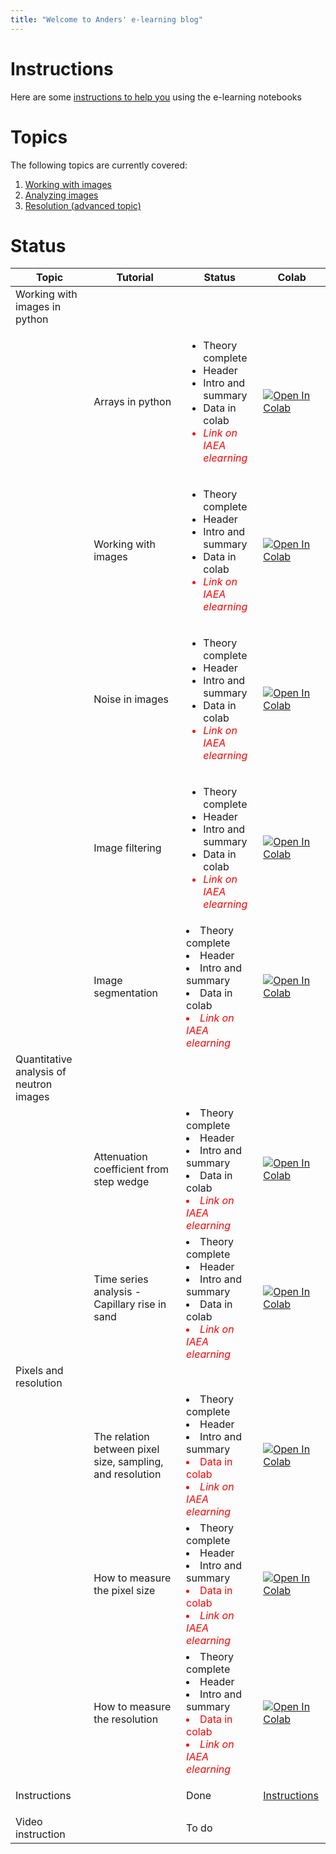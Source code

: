 ```yaml
---
title: "Welcome to Anders' e-learning blog"
---
```

# Instructions
Here are some [instructions to help you](instructions.md) using the e-learning notebooks

# Topics
The following topics are currently covered:
1. [Working with images](https://imagingelearning.github.io/ImageProcessing)
2. [Analyzing images](https://imagingelearning.github.io/)
3. [Resolution (advanced topic)](https://imagingelearning.github.io/resolution)

# Status

<table>
<thead>
  <tr>
    <th>Topic</th>
    <th>Tutorial</th>
    <th>Status</th>
    <th>Colab</th>
  </tr>
</thead>
<tbody>
  <tr>
    <td>Working with images in python</td>
    <td></td>
    <td></td>
    <td></td>
  </tr>
  <tr>
    <td></td>
    <td>Arrays in python</td>
    <td>
    <ul>  
      <li>Theory complete</li>
      <li>Header</li>
      <li>Intro and summary</li>
      <li>Data in colab</li>
      <li style="color:red;"><em>Link on IAEA elearning</em></li>
    </ul>
    </td>
    <td><a href="https://colab.research.google.com/github/ImagingELearning/ImageProcessing/blob/main/tutorials/01_ArraysInPython/01_ArraysInPython.ipynb" target="_blank">
  <img src="https://colab.research.google.com/assets/colab-badge.svg" alt="Open In Colab"/>
</a></td>
  </tr>
  <tr>
    <td></td>
    <td>Working with images</td>
    <td>
      <ul>  
      <li>Theory complete</li>
      <li>Header</li>
      <li>Intro and summary</li>
      <li>Data in colab</li>
      <li style="color:red;"><em>Link on IAEA elearning</em></li>
    </ul>
    </td>
    <td><a href="https://colab.research.google.com/github/ImagingELearning/ImageProcessing/blob/main/tutorials/02_WorkingWithImages/02_WorkingWithImages.ipynb" target="_blank">
  <img src="https://colab.research.google.com/assets/colab-badge.svg" alt="Open In Colab"/>
</a></td>
  </tr>
    <tr>
    <td></td>
    <td>Noise in images</td>
    <td>
      <ul>
        <li>Theory complete</li>
        <li>Header</li>
        <li>Intro and summary</li>
        <li>Data in colab</li>
        <li style="color:red;"><em>Link on IAEA elearning</em></li>
      </ul>
      </td>
    <td><a href="https://colab.research.google.com/github/ImagingELearning/ImageProcessing/blob/main/tutorials/03_Noise/NoiseInNeutronImages.ipynb" target="_blank">
  <img src="https://colab.research.google.com/assets/colab-badge.svg" alt="Open In Colab"/>
</a></td>
  </tr>
  <tr>
    <td></td>
    <td>Image filtering</td>
    <td>
        <ul>
        <li>Theory complete</li>
        <li>Header</li>
        <li>Intro and summary</li>
        <li>Data in colab</li>
         <li style="color:red;"><em>Link on IAEA elearning</em></li>
      </ul>
    </td>
    <td><a href="https://colab.research.google.com/github/ImagingELearning/ImageProcessing/blob/main/tutorials/04_FilteringTechniques/04_FilteringTechniques.ipynb" target="_blank">
  <img src="https://colab.research.google.com/assets/colab-badge.svg" alt="Open In Colab"/>
</a></td>
  </tr>
  <tr>
    <td></td>
    <td>Image segmentation</td>
    <td>
        <li>Theory complete</li>
        <li>Header</li>
        <li>Intro and summary</li>
        <li>Data in colab</li>
        <li style="color:red;"><em>Link on IAEA elearning</em></li>
    </td>
    <td><a href="https://colab.research.google.com/github/ImagingELearning/ImageProcessing/blob/main/tutorials/05_ThresholdingAndMorphology/05_BasicSegmentation.ipynb" target="_blank">
  <img src="https://colab.research.google.com/assets/colab-badge.svg" alt="Open In Colab"/>
</a></td>
  </tr>
    <tr>
    <td>Quantitative analysis of neutron images</td>
    <td></td>
    <td></td>
    <td></td>
  </tr>
  
  <tr>
    <td></td>
    <td>Attenuation coefficient from step wedge</td>
        <td>
        <li>Theory complete</li>
        <li>Header</li>
        <li>Intro and summary</li>
        <li>Data in colab</li>
        <li style="color:red;"><em>Link on IAEA elearning</em></li>
    </td>
    <td><a href="https://colab.research.google.com/github/ImagingELearning/QuantifyingNeutronImages/blob/main/tutorials/01_AttenationCoefficient/01_Analysis_AttenuationCoefficient.ipynb" target="_blank">
  <img src="https://colab.research.google.com/assets/colab-badge.svg" alt="Open In Colab"/>
</a></td>
  </tr>
    <tr>
    <td></td>
    <td>Time series analysis - Capillary rise in sand</td>
        <td>
        <li>Theory complete</li>
        <li>Header</li>
        <li>Intro and summary</li>
        <li>Data in colab</li>
        <li style="color:red;"><em>Link on IAEA elearning</em></li>
    </td>
    <td><a href="https://colab.research.google.com/github/ImagingELearning/QuantifyingNeutronImages/blob/main/tutorials/02_RadiographyTimeSeries/02_Analysis_CapillaryRise.ipynb" target="_blank">
  <img src="https://colab.research.google.com/assets/colab-badge.svg" alt="Open In Colab"/>
</a></td>
  </tr>
    <tr>
    <td>Pixels and resolution</td>
    <td></td>
    <td></td>
    <td></td>
  </tr>
  <tr>
    <td></td>
    <td>The relation between pixel size, sampling, and resolution</td>
    <td><li>Theory complete</li>
        <li>Header</li>
        <li>Intro and summary</li>
        <li style="color:red;">Data in colab</li>
        <li style="color:red;"><em>Link on IAEA elearning</em></li></td>
    <td><a href="https://colab.research.google.com/github/ImagingELearning/resolution/blob/main/tutorials/01_Introduction/01_Resolution_Introduction.ipynb" target="_blank">
  <img src="https://colab.research.google.com/assets/colab-badge.svg" alt="Open In Colab"/>
</a>  	</td>
  </tr>
  <tr>
    <td></td>
    <td>How to measure the pixel size</td>
    <td><li>Theory complete</li>
        <li>Header</li>
        <li>Intro and summary</li>
        <li style="color:red;">Data in colab</li>
        <li style="color:red;"><em>Link on IAEA elearning</em></li></td>
    <td><a href="https://colab.research.google.com/github/ImagingELearning/resolution/blob/main/tutorials/02_PixelSize/02_PixelSize.ipynb" target="_blank">
  <img src="https://colab.research.google.com/assets/colab-badge.svg" alt="Open In Colab"/>
</a>	</td>
  </tr>
  <tr>
    <td></td>
    <td>How to measure the resolution</td>
    <td><li>Theory complete</li>
        <li>Header</li>
        <li>Intro and summary</li>
        <li style="color:red;">Data in colab</li>
        <li style="color:red;"><em>Link on IAEA elearning</em></li></td>
    <td><a href="https://colab.research.google.com/github/ImagingELearning/resolution/blob/main/tutorials/03_Resolution/03_Resolution.ipynb" target="_blank">
  <img src="https://colab.research.google.com/assets/colab-badge.svg" alt="Open In Colab"/>
</a> 	</td>
  </tr>
  <tr>
    <td>Instructions</td>
    <td></td>
    <td>Done</td>
<td>
      
[Instructions](instructions.md)
    
</td>    
  </tr>
  
  <tr>
    <td>Video instruction</td>
    <td></td>
    <td>To do</td>
    <td></td>    
  </tr>
</tbody>
</table>
